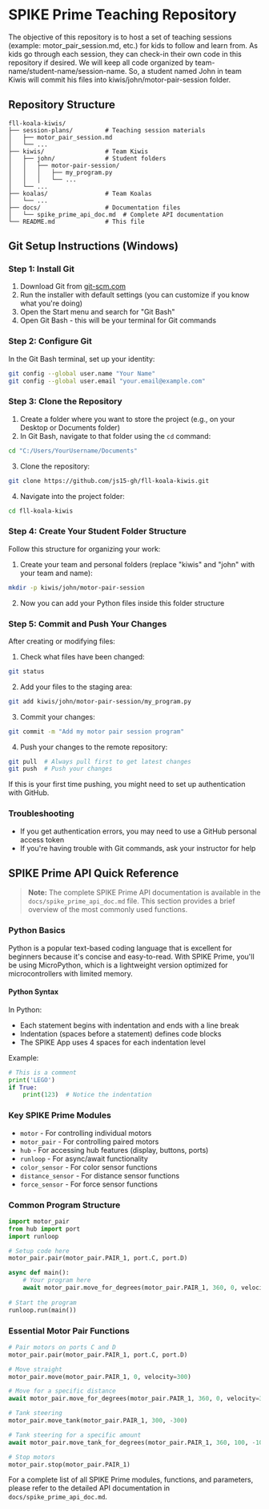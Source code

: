 # SPIKE Prime Teaching Repository

The objective of this repository is to host a set of teaching sessions (example: motor_pair_session.md, etc.) for kids to follow and learn from. As kids go through each session, they can check-in their own code in this repository if desired. We will keep all code organized by team-name/student-name/session-name. So, a student named John in team Kiwis will commit his files into kiwis/john/motor-pair-session folder.

## Repository Structure

```
fll-koala-kiwis/
├── session-plans/         # Teaching session materials
│   ├── motor_pair_session.md
│   └── ...
├── kiwis/                 # Team Kiwis
│   ├── john/              # Student folders
│   │   ├── motor-pair-session/
│   │   │   ├── my_program.py
│   │   │   └── ...
│   └── ...
├── koalas/                # Team Koalas
│   └── ...
├── docs/                  # Documentation files
│   └── spike_prime_api_doc.md  # Complete API documentation
└── README.md              # This file
```

## Git Setup Instructions (Windows)

### Step 1: Install Git

1. Download Git from [git-scm.com](https://git-scm.com/download/win)
2. Run the installer with default settings (you can customize if you know what you're doing)
3. Open the Start menu and search for "Git Bash"
4. Open Git Bash - this will be your terminal for Git commands

### Step 2: Configure Git

In the Git Bash terminal, set up your identity:

```bash
git config --global user.name "Your Name"
git config --global user.email "your.email@example.com"
```

### Step 3: Clone the Repository

1. Create a folder where you want to store the project (e.g., on your Desktop or Documents folder)
2. In Git Bash, navigate to that folder using the `cd` command:

```bash
cd "C:/Users/YourUsername/Documents"
```

3. Clone the repository:

```bash
git clone https://github.com/js15-gh/fll-koala-kiwis.git
```

4. Navigate into the project folder:

```bash
cd fll-koala-kiwis
```

### Step 4: Create Your Student Folder Structure

Follow this structure for organizing your work:

1. Create your team and personal folders (replace "kiwis" and "john" with your team and name):

```bash
mkdir -p kiwis/john/motor-pair-session
```

2. Now you can add your Python files inside this folder structure

### Step 5: Commit and Push Your Changes

After creating or modifying files:

1. Check what files have been changed:

```bash
git status
```

2. Add your files to the staging area:

```bash
git add kiwis/john/motor-pair-session/my_program.py
```

3. Commit your changes:

```bash
git commit -m "Add my motor pair session program"
```

4. Push your changes to the remote repository:

```bash
git pull  # Always pull first to get latest changes
git push  # Push your changes
```

If this is your first time pushing, you might need to set up authentication with GitHub.

### Troubleshooting

- If you get authentication errors, you may need to use a GitHub personal access token
- If you're having trouble with Git commands, ask your instructor for help

## SPIKE Prime API Quick Reference

> **Note:** The complete SPIKE Prime API documentation is available in the `docs/spike_prime_api_doc.md` file. This section provides a brief overview of the most commonly used functions.

### Python Basics

Python is a popular text-based coding language that is excellent for beginners because it's concise and easy-to-read. With SPIKE Prime, you'll be using MicroPython, which is a lightweight version optimized for microcontrollers with limited memory.

#### Python Syntax

In Python:
- Each statement begins with indentation and ends with a line break
- Indentation (spaces before a statement) defines code blocks
- The SPIKE App uses 4 spaces for each indentation level

Example:
```python
# This is a comment
print('LEGO')
if True:
    print(123)  # Notice the indentation
```

### Key SPIKE Prime Modules

- `motor` - For controlling individual motors
- `motor_pair` - For controlling paired motors
- `hub` - For accessing hub features (display, buttons, ports)
- `runloop` - For async/await functionality
- `color_sensor` - For color sensor functions
- `distance_sensor` - For distance sensor functions
- `force_sensor` - For force sensor functions

### Common Program Structure

```python
import motor_pair
from hub import port
import runloop

# Setup code here
motor_pair.pair(motor_pair.PAIR_1, port.C, port.D)

async def main():
    # Your program here
    await motor_pair.move_for_degrees(motor_pair.PAIR_1, 360, 0, velocity=300)
    
# Start the program
runloop.run(main())
```

### Essential Motor Pair Functions

```python
# Pair motors on ports C and D
motor_pair.pair(motor_pair.PAIR_1, port.C, port.D)

# Move straight
motor_pair.move(motor_pair.PAIR_1, 0, velocity=300)

# Move for a specific distance
await motor_pair.move_for_degrees(motor_pair.PAIR_1, 360, 0, velocity=300)

# Tank steering
motor_pair.move_tank(motor_pair.PAIR_1, 300, -300)

# Tank steering for a specific amount
await motor_pair.move_tank_for_degrees(motor_pair.PAIR_1, 360, 100, -100)

# Stop motors
motor_pair.stop(motor_pair.PAIR_1)
```

For a complete list of all SPIKE Prime modules, functions, and parameters, please refer to the detailed API documentation in `docs/spike_prime_api_doc.md`. 